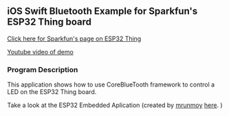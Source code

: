 ## iOS Swift Bluetooth Example for Sparkfun's ESP32 Thing board 

[Click here for Sparkfun's page on ESP32 Thing](https://www.sparkfun.com/products/13907)

[Youtube video of demo](https://www.youtube.com/watch?v=_cCWLoUsn_g)

### Program Description

This application shows how to use CoreBlueTooth framework to control a LED on the ESP32 Thing board.


Take a look at the ESP32 Embedded Aplication (created by [mrunmoy](https://github.com/mrunmoy)  [here](https://github.com/Mrunmoy/esp32_ble_gatt_server_ios_led_control). )

